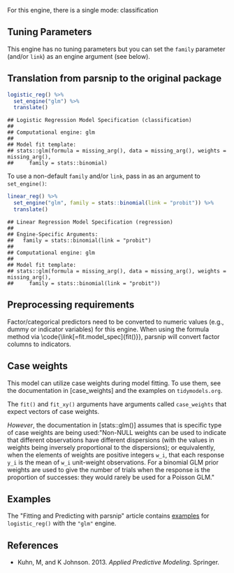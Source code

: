 


For this engine, there is a single mode: classification

## Tuning Parameters

This engine has no tuning parameters but you can set the `family` parameter (and/or `link`) as an engine argument (see below). 

## Translation from parsnip to the original package


```r
logistic_reg() %>% 
  set_engine("glm") %>% 
  translate()
```

```
## Logistic Regression Model Specification (classification)
## 
## Computational engine: glm 
## 
## Model fit template:
## stats::glm(formula = missing_arg(), data = missing_arg(), weights = missing_arg(), 
##     family = stats::binomial)
```

To use a non-default `family` and/or `link`, pass in as an argument to `set_engine()`:


```r
linear_reg() %>% 
  set_engine("glm", family = stats::binomial(link = "probit")) %>% 
  translate()
```

```
## Linear Regression Model Specification (regression)
## 
## Engine-Specific Arguments:
##   family = stats::binomial(link = "probit")
## 
## Computational engine: glm 
## 
## Model fit template:
## stats::glm(formula = missing_arg(), data = missing_arg(), weights = missing_arg(), 
##     family = stats::binomial(link = "probit"))
```

## Preprocessing requirements


Factor/categorical predictors need to be converted to numeric values (e.g., dummy or indicator variables) for this engine. When using the formula method via \\code{\\link[=fit.model_spec]{fit()}}, parsnip will convert factor columns to indicators.

## Case weights


This model can utilize case weights during model fitting. To use them, see the documentation in [case_weights] and the examples on `tidymodels.org`. 

The `fit()` and `fit_xy()` arguments have arguments called `case_weights` that expect vectors of case weights. 

_However_, the documentation in [stats::glm()] assumes that is specific type of case weights are being used:"Non-NULL weights can be used to indicate that different observations have different dispersions (with the values in weights being inversely proportional to the dispersions); or equivalently, when the elements of weights are positive integers `w_i`, that each response `y_i` is the mean of `w_i` unit-weight observations. For a binomial GLM prior weights are used to give the number of trials when the response is the proportion of successes: they would rarely be used for a Poisson GLM."

## Examples 

The "Fitting and Predicting with parsnip" article contains [examples](https://parsnip.tidymodels.org/articles/articles/Examples.html#logistic-reg-glm) for `logistic_reg()` with the `"glm"` engine.

## References

 - Kuhn, M, and K Johnson. 2013. _Applied Predictive Modeling_. Springer.

